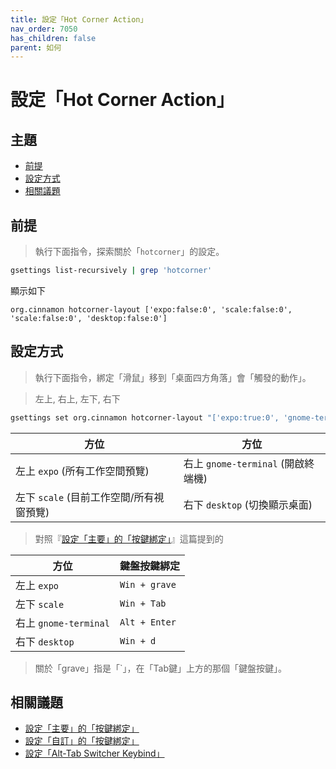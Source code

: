 ```yaml
---
title: 設定「Hot Corner Action」
nav_order: 7050
has_children: false
parent: 如何
---
```



# 設定「Hot Corner Action」




## 主題

* [前提](#前提)
* [設定方式](#設定方式)
* [相關議題](#相關議題)




## 前提

> 執行下面指令，探索關於「`hotcorner`」的設定。

``` sh
gsettings list-recursively | grep 'hotcorner'
```

顯示如下

```
org.cinnamon hotcorner-layout ['expo:false:0', 'scale:false:0', 'scale:false:0', 'desktop:false:0']
```




## 設定方式

> 執行下面指令，綁定「滑鼠」移到「桌面四方角落」會「觸發的動作」。

> 左上, 右上, 左下, 右下

``` sh
gsettings set org.cinnamon hotcorner-layout "['expo:true:0', 'gnome-terminal:true:0', 'scale:true:0', 'desktop:true:0']"
```

| 方位                                      | 方位                                |
| ----------------------------------------- | ----------------------------------- |
| 左上 `expo` (所有工作空間預覽)            | 右上 `gnome-terminal` (開啟終端機)  |
| 左下 `scale` (目前工作空間/所有視窗預覽)  | 右下 `desktop` (切換顯示桌面)       |


> 對照『[設定「主要」的「按鍵綁定」](https://samwhelp.github.io/note-about-linuxmint-cinnamon/read/howto/config-keybind/config-keybind-main.html)』這篇提到的

| 方位                   | 鍵盤按鍵綁定   |
| ---------------------- | -------------- |
| 左上 `expo`            | `Win + grave`  |
| 左下 `scale`           | `Win + Tab`    |
| 右上 `gnome-terminal`  | `Alt + Enter`  |
| 右下 `desktop`         | `Win + d`      |

> 關於「grave」指是「`」，在「Tab鍵」上方的那個「鍵盤按鍵」。




## 相關議題

* [設定「主要」的「按鍵綁定」](https://samwhelp.github.io/note-about-linuxmint-cinnamon/read/howto/config-keybind/config-keybind-main.html)
* [設定「自訂」的「按鍵綁定」](https://samwhelp.github.io/note-about-linuxmint-cinnamon/read/howto/config-keybind/config-keybind-custom.html)
* [設定「Alt-Tab Switcher Keybind」](https://samwhelp.github.io/note-about-linuxmint-cinnamon/read/howto/config-alttab-switcher/config-alttab-switcher-keybind.html)
